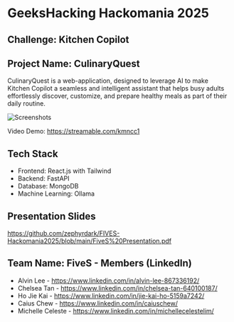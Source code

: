 # GeeksHacking Hackomania 2025

## Challenge: Kitchen Copilot

## Project Name: CulinaryQuest

CulinaryQuest is a web-application, designed to leverage AI to make Kitchen Copilot a seamless and intelligent assistant that helps busy adults effortlessly discover, customize, and prepare healthy meals as part of their daily routine.


![Screenshots](https://i.ibb.co/gbWB0pV5/screens.png)

Video Demo: https://streamable.com/kmncc1


## Tech Stack

- Frontend: React.js with Tailwind
- Backend: FastAPI
- Database: MongoDB
- Machine Learning: Ollama

## Presentation Slides

https://github.com/zephyrdark/FIVES-Hackomania2025/blob/main/FiveS%20Presentation.pdf

## Team Name: FiveS - Members (LinkedIn)
- Alvin Lee - https://www.linkedin.com/in/alvin-lee-867336192/
- Chelsea Tan - https://www.linkedin.com/in/chelsea-tan-640100187/
- Ho Jie Kai - https://www.linkedin.com/in/jie-kai-ho-5159a7242/
- Caius Chew - https://www.linkedin.com/in/caiuschew/
- Michelle Celeste - https://www.linkedin.com/in/michellecelestelim/